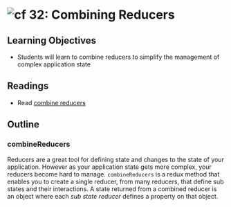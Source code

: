 ![cf](http://i.imgur.com/7v5ASc8.png) 32: Combining Reducers
===

## Learning Objectives
* Students will learn to combine reducers to simplify the management of complex application state

## Readings
* Read [combine reducers](http://redux.js.org/docs/api/combineReducers.html)

## Outline

### combineReducers
Reducers are a great tool for defining state and changes to the state of your application. However as your application state gets more complex, your reducers become hard to manage. `combineReducers` is a redux method that enables you to create a single reducer, from many reducers, that define sub states and their interactions. A state returned from a combined reducer is an object where each _sub state reducer_ defines a property on that object.